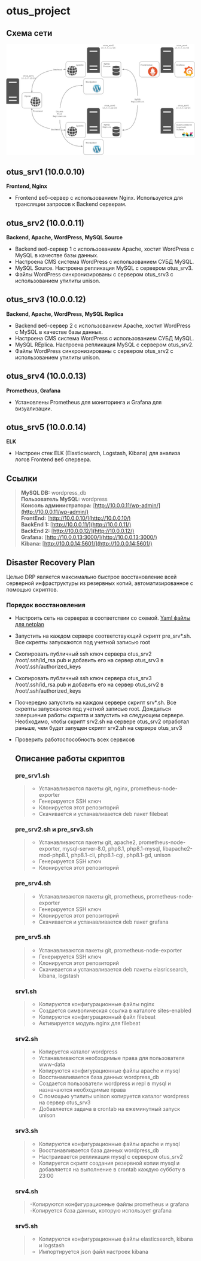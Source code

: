 # otus_project
## Схема сети

![image](network.jpg)


## otus_srv1 (10.0.0.10)
**Frontend, Nginx**
- Frontend веб-сервер с использованием Nginx. Используется для трансляции запросов к Backend серверам.

## otus_srv2 (10.0.0.11)
**Backend, Apache, WordPress, MySQL Source**
- Backend веб-сервер 1 с использованием Apache, хостит WordPress с MySQL в качестве базы данных.
- Настроена CMS система WordPress с использованием СУБД MySQL.
- MySQL Source. Настроена репликация MySQL с сервером otus_srv3.
- Файлы WordPress синхронизированы с сервером otus_srv3 с использованием утилиты unison.

## otus_srv3 (10.0.0.12)
**Backend, Apache, WordPress, MySQL Replica**
- Backend веб-сервер 2 с использованием Apache, хостит WordPress с MySQL в качестве базы данных.
- Настроена CMS система WordPress с использованием СУБД MySQL.
- MySQL REplica. Настроена репликация MySQL с сервером otus_srv2.
- Файлы WordPress синхронизированы с сервером otus_srv2 с использованием утилиты unison.

## otus_srv4 (10.0.0.13)
**Prometheus, Grafana**
- Установлены Prometheus для мониторинга и Grafana для визуализации.

## otus_srv5 (10.0.0.14)
**ELK**
- Настроен стек ELK (Elasticsearch, Logstash, Kibana) для анализа логов Frontend веб спервера.  
## Ссылки
>**MySQL DB:** wordpress_db  
>**Пользователь MySQL:** wordpress  
>**Консоль администратора:** [http://10.0.0.11/wp-admin/](http://10.0.0.11/wp-admin/)  
>**FrontEnd:** [http://10.0.0.10/](http://10.0.0.10/)  
>**BackEnd 1:** [http://10.0.0.11/](http://10.0.0.11/)  
>**BackEnd 2:** [http://10.0.0.12/](http://10.0.0.12/)  
>**Grafana:** [http://10.0.0.13:3000/](http://10.0.0.13:3000/)  
>**Kibana:** [http://10.0.0.14:5601/](http://10.0.0.14:5601/)  

## Disaster Recovery Plan
Целью DRP является максимально быстрое восстановление всей серверной инфраструктуры из резервных копий, автоматизированное с помощью скриптов.
### Порядок восстановления
- Настроить сеть на серверах в соответствии со схемой. [Yaml файлы для netplan](https://github.com/nikitinya89/otus_project/tree/main/netplan/)
- Запустить на каждом сервере соответствующий скрипт pre_srv*.sh. Все скрепты запускаются под учетной записью root
- Скопировать публичный ssh ключ сервера otus_srv2 /root/.ssh/id_rsa.pub и добавить его на сервер otus_srv3 в /root/.ssh/authorized_keys
- Скопировать публичный ssh ключ сервера otus_srv3 /root/.ssh/id_rsa.pub и добавить его на сервер otus_srv2 в /root/.ssh/authorized_keys
- Поочередно запустить на каждом сервере скрипт srv*.sh. Все скрепты запускаются под учетной записью root. Дождаться завершения работы скрипта и запустить на следующем сервере. Необходимо, чтобы скрипт srv2.sh на сервере otus_srv2 отработал раньше, чем будет запущен скрипт srv2.sh на сервере otus_srv3
- Проверить работоспособность всех сервисов

  ## Описание работы скриптов
  ### pre_srv1.sh
  >- Устанавливаются пакеты git, nginx, prometheus-node-exporter
  >- Генерируется SSH ключ
  >- Клонируется этот репозиторий
  >- Скачивается и устанавливается deb пакет filebeat

  ### pre_srv2.sh и pre_srv3.sh
  >- Устанавливаются пакеты git, apache2, prometheus-node-exporter, mysql-server-8.0, php8.1, php8.1-mysql, libapache2-mod-php8.1, php8.1-cli, php8.1-cgi, php8.1-gd, unison
  >- Генерируется SSH ключ
  >- Клонируется этот репозиторий
  
  ### pre_srv4.sh
  >- Устанавливаются пакеты git, prometheus, prometheus-node-exporter
  >- Генерируется SSH ключ
  >- Клонируется этот репозиторий
  >- Скачивается и устанавливается deb пакет grafana
  
  ### pre_srv5.sh
  >- Устанавливаются пакеты git, prometheus-node-exporter
  >- Генерируется SSH ключ
  >- Клонируется этот репозиторий
  >- Скачивается и устанавливается deb пакеты elasricsearch, kibana, logstash
  
  ### srv1.sh
  >- Копируются конфигурационные файлы nginx
  >- Создается символическая ссылка в каталоге sites-enabled
  >- Копируются конфигурационный файл filebeat
  >- Активируется модуль nginx для filebeat

  ### srv2.sh
  >- Копируется каталог wordpress
  >- Устанавливаются необходимые права для пользователя www-data
  >- Копируются конфигурационные файлы apache и mysql
  >- Восстанавливается база данных wordpress_db
  >- Создается пользователи wordpress и repl в mysql и назначаются необходимые права
  >- С помощью утилиты unison копируется каталог wordpress на сервер otus_srv3
  >- Добавляется задача в crontab на ежеминутный запуск unison

  ### srv3.sh
  >- Копируются конфигурационные файлы apache и mysql
  >- Восстанавливается база данных wordpress_db
  >- Настраивается репликация mysql с сервером otus_srv2
  >- Копируется скрипт создания резервной копии mysql и добавляется на выполнение в crontab каждую субботу в 23:00

  ### srv4.sh
  >-Копируются конфигурационные файлы prometheus и grafana
  >-Копируется база данных, которую использует grafana

  ### srv5.sh
  >- Копируются конфигурационные файлы elasticsearch, kibana и logstash
  >- Импортируется json файл настроек kibana
